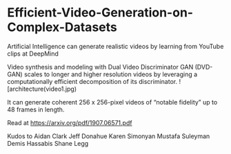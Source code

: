 # Efficient-Video-Generation-on-Complex-Datasets

Artificial Intelligence can generate realistic videos by learning from YouTube clips at DeepMind

Video synthesis and modeling with Dual Video Discriminator GAN (DVD-GAN) 
scales to longer and higher resolution videos by leveraging a computationally efficient decomposition of its discriminator.
![architecture(video1.jpg)

It can generate coherent 256 x 256-pixel videos of “notable fidelity” up to 48 frames in length.

Read at https://arxiv.org/pdf/1907.06571.pdf

Kudos to Aidan Clark Jeff Donahue Karen Simonyan Mustafa Suleyman Demis Hassabis Shane Legg
